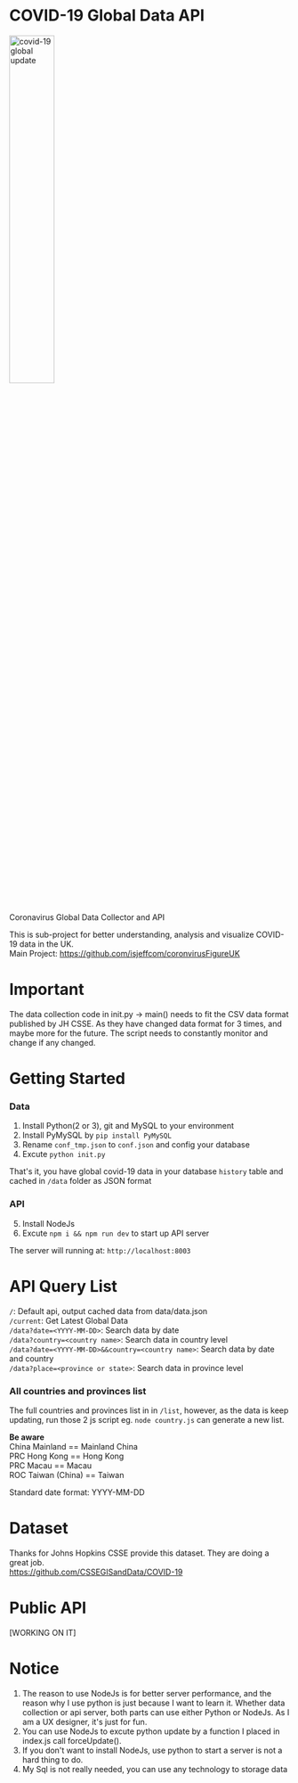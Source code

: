 # COVID-19 Global Data API

<img src="https://i.ibb.co/1Mb9Df8/covid19global.png" alt="covid-19 global update" width="40%">

Coronavirus Global Data Collector and API<br>

This is sub-project for better understanding, analysis and visualize COVID-19 data in the UK.<br>
Main Project: https://github.com/isjeffcom/coronvirusFigureUK

# Important
The data collection code in init.py -> main() needs to fit the CSV data format published by JH CSSE. As they have changed data format for 3 times, and maybe more for the future. The script needs to constantly monitor and change if any changed. 

# Getting Started

### Data
1. Install Python(2 or 3), git and MySQL to your environment
2. Install PyMySQL by `pip install PyMySQL`
3. Rename `conf_tmp.json` to `conf.json` and config your database
4. Excute `python init.py`

That's it, you have global covid-19 data in your database `history` table and cached in `/data` folder as JSON format

### API
5. Install NodeJs
6. Excute `npm i && npm run dev` to start up API server

The server will running at: `http://localhost:8003`

# API Query List

`/`: Default api, output cached data from data/data.json <br>
`/current`: Get Latest Global Data <br>
`/data?date=<YYYY-MM-DD>`: Search data by date <br>
`/data?country=<country name>`: Search data in country level <br>
`/data?date=<YYYY-MM-DD>&&country=<country name>`: Search data by date and country <br>
`/data?place=<province or state>`: Search data in province level <br>

### All countries and provinces list
The full countries and provinces list in in `/list`, however, as the data is keep updating, run those 2 js script eg. `node country.js` can generate a new list. 

<b>Be aware</b><br>
China Mainland == Mainland China <br>
PRC Hong Kong == Hong Kong <br>
PRC Macau == Macau <br>
ROC Taiwan (China) == Taiwan <br>



Standard date format: YYYY-MM-DD

# Dataset
Thanks for Johns Hopkins CSSE provide this dataset. They are doing a great job.<br>
https://github.com/CSSEGISandData/COVID-19

# Public API
[WORKING ON IT]

# Notice
1. The reason to use NodeJs is for better server performance, and the reason why I use python is just because I want to learn it. Whether data collection or api server, both parts can use either Python or NodeJs. As I am a UX designer, it's just for fun.
2. You can use NodeJs to excute python update by a function I placed in index.js call forceUpdate(). 
3. If you don't want to install NodeJs, use python to start a server is not a hard thing to do.
4. My Sql is not really needed, you can use any technology to storage data
